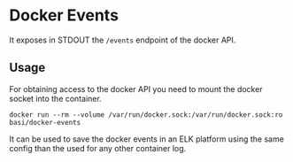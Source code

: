 # Docker Events
It exposes in STDOUT the `/events` endpoint of the docker API.

## Usage
For obtaining access to the docker API you need to mount the docker socket into the container.

    docker run --rm --volume /var/run/docker.sock:/var/run/docker.sock:ro basi/docker-events

It can be used to save the docker events in an ELK platform using the same config than the used for any other
container log.
